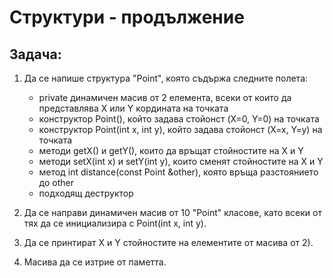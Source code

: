 # Структури - продължение


## Задача:

1) Да се напише структура "Point", която съдържа следните полета:
	- private динамичен масив от 2 елемента, всеки от които да представлява X или Y кордината на точката
    - конструктор Point(), който задава стойонст (X=0, Y=0) на точката
    - конструктор Point(int x, int y), който задава стойонст (X=x, Y=y) на точката
    - методи getX() и getY(), които да връщат стойностите на X и Y
    - методи setX(int x) и setY(int y), които сменят стойностите на X и Y
    - метод int distance(const Point &other), която връща разстоянието до other
    - подходящ деструктор

2) Да се направи динамичен масив от 10 "Point" класове, като всеки от тях да се инициализира с  Point(int x, int y).

3) Да се принтират X и Y стойностите на елементите от масива от 2).

4) Масива да се изтрие от паметта.
